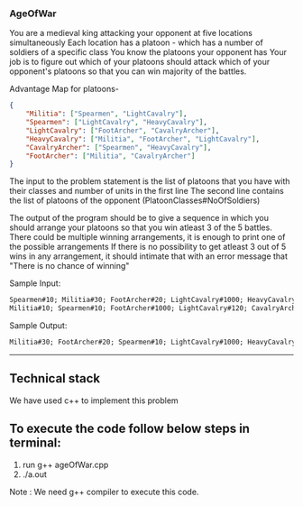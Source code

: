 
### AgeOfWar
You are a medieval king attacking your opponent at five locations simultaneously Each location has a platoon - which has a number of soldiers of a specific class You know the platoons your opponent has Your job is to figure out which of your platoons should attack which of your opponent's platoons so that you can win majority of the battles.

Advantage Map for platoons-
```json
{
    "Militia": ["Spearmen", "LightCavalry"],
    "Spearmen": ["LightCavalry", "HeavyCavalry"],
    "LightCavalry": ["FootArcher", "CavalryArcher"],
    "HeavyCavalry": ["Militia", "FootArcher", "LightCavalry"],
    "CavalryArcher": ["Spearmen", "HeavyCavalry"],
    "FootArcher": ["Militia", "CavalryArcher"]
}
```
The input to the problem statement is the list of platoons that you have with their classes and number of units in the first line The second line contains the list of platoons of the opponent (PlatoonClasses#NoOfSoldiers)

The output of the program should be to give a sequence in which you should arrange your platoons so that you win atleast 3 of the 5 battles. There could be multiple winning arrangements, it is enough to print one of the possible arrangements If there is no possibility to get atleast 3 out of 5 wins in any arrangement, it should intimate that with an error message that "There is no chance of winning"

Sample Input:
```txt
Spearmen#10; Militia#30; FootArcher#20; LightCavalry#1000; HeavyCavalry#120 
Militia#10; Spearmen#10; FootArcher#1000; LightCavalry#120; CavalryArcher#100
```

Sample Output:
```txt
Militia#30; FootArcher#20; Spearmen#10; LightCavalry#1000; HeavyCavalry#120\
```

---

## Technical stack 
  We have used c++ to implement this problem
  
## To execute the code follow below steps in terminal:
  1. run g++ ageOfWar.cpp
  2. ./a.out

Note : We need g++ compiler to execute this code.
